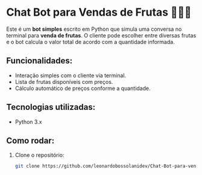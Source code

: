 # Chat Bot para Vendas de Frutas 🍎🍌🍇

Este é um **bot simples** escrito em Python que simula uma conversa no terminal para **venda de frutas**. O cliente pode escolher entre diversas frutas e o bot calcula o valor total de acordo com a quantidade informada.

## Funcionalidades:
- Interação simples com o cliente via terminal.
- Lista de frutas disponíveis com preços.
- Cálculo automático de preços conforme a quantidade.

## Tecnologias utilizadas:
- Python 3.x

## Como rodar:
1. Clone o repositório:
   ```bash
   git clone https://github.com/leonardobossolanidev/Chat-Bot-para-vendas.git
